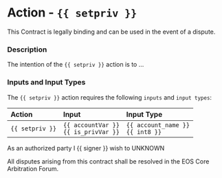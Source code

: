 # Action - `{{ setpriv }}`

This Contract is legally binding and can be used in the event of a dispute. 

### Description

The intention of the `{{ setpriv }}` action is to ...

### Inputs and Input Types

The `{{ setpriv }}` action requires the following `inputs` and `input types`:

| Action | Input | Input Type |
|:--|:--|:--|
| `{{ setpriv }}` | `{{ accountVar }}`<br/>`{{ is_privVar }}` | `{{ account_name }}`<br/>`{{ int8 }}` |

As an authorized party I {{ signer }} wish to UNKNOWN

All disputes arising from this contract shall be resolved in the EOS Core Arbitration Forum. 
